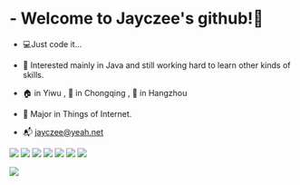 [//]: <> (自我介绍文字)
# - Welcome to Jayczee's github!👋
* :computer:Just code it...

* :rocket: Interested mainly in Java and still working hard to learn other kinds of skills.

* :house: in Yiwu , :school: in Chongqing , :office: in Hangzhou

* :school_satchel: Major in Things of Internet.

* :mailbox_with_mail: jayczee@yeah.net



[//]: <> (图标)
<span > 
  <img src="https://img.shields.io/badge/Code-Java-red?style=flat-square"/>
  <img src="https://img.shields.io/badge/Editor-IDEA-red?style=flat-square&logo=IntelliJ IDEA"/>
  <img src="https://img.shields.io/badge/Code-C%23-blue?style=flat-square" /> 
  <img src="https://img.shields.io/badge/Editor-Visual Studio-blue?style=flat-square&logo=Visual Studio" />
  <img src="https://img.shields.io/badge/-HTML5-E34F26?style=flat-square&logo=html5&logoColor=white" /> 
  <img src="https://img.shields.io/badge/-CSS3-1572B6?style=flat-square&logo=css3" /> 
  <img src="https://img.shields.io/badge/-JavaScript-oringe?style=flat-square&logo=javascript" /> 
</span>

[//]: <> (语言统计图表)
  <img align="left" src="https://github-readme-stats.vercel.app/api/top-langs/?username=jayczee&hide_title=true&hide_border=true&layout=compact&langs_count=6&text_color=000&icon_color=fff&bg_color=0,52fa5a,4dfcff,c64dff&theme=graywhite" /> 
